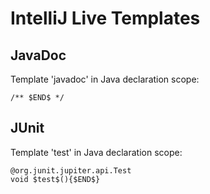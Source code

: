 # IntelliJ Live Templates

## JavaDoc

Template 'javadoc' in Java declaration scope:

```text
/** $END$ */
```

## JUnit

Template 'test' in Java declaration scope:

```text
@org.junit.jupiter.api.Test
void $test$(){$END$}
```
